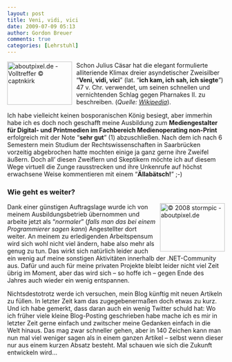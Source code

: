 ```yaml
---
layout: post
title: Veni, vidi, vici
date: 2009-07-09 05:13
author: Gordon Breuer
comments: true
categories: [Lehrstuhl]
---
```

<p><img style="border-bottom: 0px; border-left: 0px; margin: 0px 10px 0px 0px; display: inline; border-top: 0px; border-right: 0px" title="aboutpixel.de - Volltreffer &copy; captnkirk" src="http://old.gordon-breuer.de/wp-content/uploads/2009/07/aboutpixel.de%20-%20Volltreffer%20%C2%A9%20captnkirk.jpg" border="0" alt="aboutpixel.de - Volltreffer &copy; captnkirk" width="150" height="100" align="left" /> Schon Julius C&auml;sar hat die elegant formulierte alliteriende Klimax dreier asyndetischer Zweisilber &ldquo;<strong>Veni, vidi, vici</strong>&rdquo; (lat. &ldquo;<strong>ich kam, ich sah, ich siegte</strong>&rdquo;) 47 v. Chr. verwendet, um seinen schnellen und vernichtenden Schlag gegen Pharnakes II. zu beschreiben. (<em>Quelle: <a href="http://de.wikipedia.org/wiki/Veni_vidi_vici" target="_blank">Wikipedia</a></em>).</p>
<p>Ich habe vielleicht keinen bosporanischen K&ouml;nig besiegt, aber immerhin habe ich es doch noch geschafft meine Ausbildung zum <strong>Mediengestalter f&uuml;r Digital- und Printmedien im Fachbereich Medienoperating non-Print</strong> erfolgreich mit der Note &ldquo;<strong>sehr gut</strong>&rdquo; (1) abzuschlie&szlig;en. Nach dem ich nach 6 Semestern mein Studium der Rechtswissenschaften in Saarbr&uuml;cken vorzeitig abgebrochen hatte mochten einige ja ganz gerne ihre Zweifel &auml;u&szlig;ern. Doch all&rsquo; diesen Zweiflern und Skeptikern m&ouml;chte ich auf diesem Wege virtuell die Zunge rausstrecken und ihre Unkenrufe auf h&ouml;chst erwachsene Weise kommentieren mit einem &ldquo;<strong>&Auml;llab&auml;tsch!</strong>&rdquo; ;-)</p>
<h3>Wie geht es weiter?</h3>
<p><img style="border-bottom: 0px; border-left: 0px; margin: 0px 0px 0px 10px; display: inline; border-top: 0px; border-right: 0px" title="&copy; 2008 stormpic - aboutpixel.de" src="http://old.gordon-breuer.de/wp-content/uploads/2009/07/%C2%A9%202008%20stormpic%20-%20aboutpixel.de_.jpg" border="0" alt="&copy; 2008 stormpic - aboutpixel.de" width="150" height="112" align="right" /> Dank einer g&uuml;nstigen Auftragslage wurde ich von meinem Ausbildungsbetrieb &uuml;bernommen und arbeite jetzt als &ldquo;<em>normaler</em>&rdquo; (<em>falls man das bei einem Programmierer sagen kann</em>) Angestellter dort weiter. An meinem zu erledigenden Arbeitspensum wird sich wohl nicht viel &auml;ndern, habe also mehr als genug zu tun. Das wirkt sich nat&uuml;rlich leider auch ein wenig auf meine sonstigen Aktivit&auml;ten innerhalb der .NET-Community aus. Daf&uuml;r und auch f&uuml;r meine privaten Projekte bleibt leider nicht viel Zeit &uuml;brig im Moment, aber das wird sich &ndash; so hoffe ich &ndash; gegen Ende des Jahres auch wieder ein wenig entspannen.</p>
<p>Nichtsdestotrotz werde ich versuchen, mein Blog k&uuml;nftig mit neuen Artikeln zu f&uuml;llen. In letzter Zeit kam das zugegebenerma&szlig;en doch etwas zu kurz. Und ich habe gemerkt, dass daran auch ein wenig Twitter schuld hat: Wo ich fr&uuml;her viele kleine Blog-Posting geschrieben habe mache ich es mir in letzter Zeit gerne einfach und zwitscher meine Gedanken einfach in die Welt hinaus. Das mag zwar schneller gehen, aber in 140 Zeichen kann man nun mal viel weniger sagen als in einem ganzen Artikel &ndash; selbst wenn dieser nur aus einem kurzen Absatz besteht. Mal schauen wie sich die Zukunft entwickeln wird&hellip;</p>
